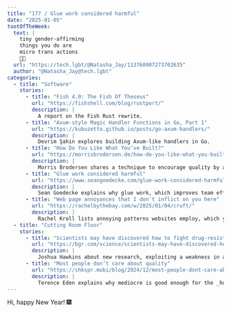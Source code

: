 ```yaml
---
title: "177 / Glue work considered harmful"
date: "2025-01-05"
tootOfTheWeek:
  text: |
    tiny gender-affirming
    things you do are
    micro trans actions 
    🏳️‍⚧️
  url: "https://tech.lgbt/@Natasha_Jay/113760907273702635"
  author: "@Natasha_Jay@tech.lgbt"
categories:
  - title: "Software"
    stories:
      - title: "Fish 4.0: The Fish Of Theseus"
        url: "https://fishshell.com/blog/rustport/"
        description: |
          A report on the Fish Rust rewrite.
      - title: "Axum-style Magic Handler Functions in Go, Part 1"
        url: "https://kubuzetto.github.io/posts/go-axum-handlers/"
        description: |
          Devrim Şahin explores building Axum-like handlers in Go.
      - title: "How Do You Like What You’ve Built?"
        url: "https://morrisbrodersen.de/how-do-you-like-what-you-built/"
        description: |
          Morris Brodersen shares a technique to encourage quality by asking engineers how they like what they built.
      - title: "Glue work considered harmful"
        url: "https://www.seangoedecke.com/glue-work-considered-harmful/"
        description: |
          Sean Goedecke explains why glue work, which improves team efficiency, is often not rewarded.
      - title: "Web page annoyances that I don't inflict on you here"
        url: "https://rachelbythebay.com/w/2025/01/04/cruft/"
        description: |
          Rachel Kroll lists annoying patterns websites employ, which you won't see on their website.
  - title: "Cutting Room Floor"
    stories:
      - title: "Scientists may have discovered how to fight drug-resistant bacteria"
        url: "https://bgr.com/science/scientists-may-have-discovered-how-to-fight-drug-resistant-bacteria/"
        description: |
          Joshua Hawkins about new research, exploiting a weakness in antibiotic-resistant bacteria.
      - title: "Most people don’t care about quality"
        url: "https://shkspr.mobi/blog/2024/12/most-people-dont-care-about-quality/"
        description: |
          Terence Eden explains why mediocre is good enough for the _hoi polloi_.
---
```


Hi, happy New Year! 🎆
